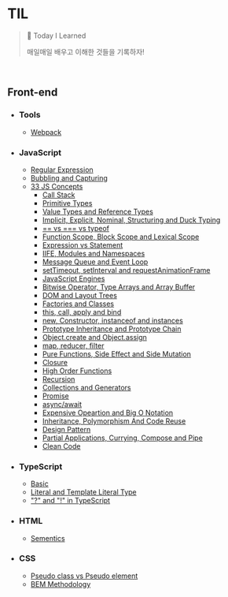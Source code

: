 # TIL

> 📝 Today I Learned
>
> 매일매일 배우고 이해한 것들을 기록하자!

<br>



## Front-end

- ### **Tools**
  
  - [Webpack](https://github.com/SewookHan/TIL/blob/main/Webpack/Webpack.md)



- ### **JavaScript**

  - [Regular Expression](https://github.com/SewookHan/TIL/blob/main/JavaScript/regular-expression.md)
  - [Bubbling and Capturing](https://github.com/SewookHan/TIL/blob/main/JavaScript/bubbling-and-capturing.md)
  - [33 JS Concepts](https://github.com/SewookHan/TIL/blob/main/JavaScript/33-js-concepts) 
    - [Call Stack](https://github.com/SewookHan/TIL/blob/main/JavaScript/33-js-concepts/call-stack.md)
    - [Primitive Types](https://github.com/SewookHan/TIL/blob/main/JavaScript/33-js-concepts/primitive-types.md)
    - [Value Types and Reference Types](https://github.com/SewookHan/TIL/blob/main/JavaScript/33-js-concepts/value-types-and-reference-types.md) 
    - [Implicit, Explicit, Nominal, Structuring and Duck Typing](https://github.com/SewookHan/TIL/blob/main/JavaScript/33-js-concepts/implicit-explicit-nominal-structuring-and-duck-typing.md)
    - [== vs === vs typeof](https://github.com/SewookHan/TIL/blob/main/JavaScript/33-js-concepts/==-vs-===-vs-typeof.md)
    - [Function Scope, Block Scope and Lexical Scope](https://github.com/SewookHan/TIL/blob/main/JavaScript/33-js-concepts/function-block-lexical-scope.md)
    - [Expression vs Statement](https://github.com/SewookHan/TIL/blob/main/JavaScript/33-js-concepts/expression-vs-statement.md)
    - [IIFE, Modules and Namespaces](https://github.com/SewookHan/TIL/blob/main/JavaScript/33-js-concepts/iife-modules-and-namespaces.md)
    - [Message Queue and Event Loop](https://github.com/SewookHan/TIL/blob/main/JavaScript/33-js-concepts/message-queue-and-event-loop.md)
    - [setTimeout, setInterval and requestAnimationFrame](https://github.com/SewookHan/TIL/blob/main/JavaScript/33-js-concepts/settimeout-setinterval-requestanimationframe.md)
    - [JavaScript Engines](https://github.com/SewookHan/TIL/blob/main/JavaScript/33-js-concepts/javascript-engines.md)
    - [Bitwise Operator, Type Arrays and Array Buffer](https://github.com/SewookHan/TIL/blob/main/JavaScript/33-js-concepts/bitwise-operator-type-arrays-and-array-buffer.md)
    - [DOM and Layout Trees](https://github.com/SewookHan/TIL/blob/main/JavaScript/33-js-concepts/dom-and-layout-trees.md)
    - [Factories and Classes](https://github.com/SewookHan/TIL/blob/main/JavaScript/33-js-concepts/factories-and-classes.md)
    - [this, call, apply and bind](https://github.com/SewookHan/TIL/blob/main/JavaScript/33-js-concepts/this-call-apply-and-bind.md)
    - [new, Constructor, instanceof and instances](https://github.com/SewookHan/TIL/blob/main/JavaScript/33-js-concepts/new-constructor-instanceof-and-instance.md)
    - [Prototype Inheritance and Prototype Chain](https://github.com/SewookHan/TIL/blob/main/JavaScript/33-js-concepts/prototype-inheritance-and-prototype-chain.md)
    - [Object.create and Object.assign](https://github.com/SewookHan/TIL/blob/main/JavaScript/33-js-concepts/objectcreate-and-objectassign.md)
    - [map, reducer, filter](https://github.com/SewookHan/TIL/blob/main/JavaScript/33-js-concepts/map-reduce-filter.md)
    - [Pure Functions, Side Effect and Side Mutation](https://github.com/SewookHan/TIL/blob/main/JavaScript/33-js-concepts/pure-functions-side-effects-and-state-mutation.md)
    - [Closure](https://github.com/SewookHan/TIL/blob/main/JavaScript/33-js-concepts/closure.md)
    - [High Order Functions](https://github.com/SewookHan/TIL/blob/main/JavaScript/33-js-concepts/high-order-functions.md)
    - [Recursion](https://github.com/SewookHan/TIL/blob/main/JavaScript/33-js-concepts/recursion.md)
    - [Collections and Generators](https://github.com/SewookHan/TIL/blob/main/JavaScript/33-js-concepts/collections-and-generators.md)
    - [Promise](https://github.com/SewookHan/TIL/blob/main/JavaScript/33-js-concepts/promise.md)
    - [async/await](https://github.com/SewookHan/TIL/blob/main/JavaScript/33-js-concepts/async-and-await.md)
    - [Expensive Opeartion and Big O Notation](https://github.com/SewookHan/TIL/blob/main/JavaScript/33-js-concepts/expensive-operation-and-big-o-notation.md)
    - [Inheritance, Polymorphism And Code Reuse](https://github.com/SewookHan/TIL/blob/main/JavaScript/33-js-concepts/inheritance-polymorphism-and-code-reuse.md)
    - [Design Pattern](https://github.com/SewookHan/TIL/blob/main/JavaScript/33-js-concepts/design-pattern.md)
    - [Partial Applications, Currying, Compose and Pipe](https://github.com/SewookHan/TIL/blob/main/JavaScript/33-js-concepts/partial-applications-currying-compose-and-pipe.md)
    - [Clean Code](https://github.com/SewookHan/TIL/blob/main/JavaScript/33-js-concepts/clean-code.md)



- ### TypeScript

  - [Basic](https://github.com/SewookHan/TIL/blob/main/TypeScript/basic.md)
  - [Literal and Template Literal Type](https://github.com/SewookHan/TIL/blob/main/TypeScript/literal-type-and-template-literal-type.md)
  - ["?" and "!" in TypeScript](https://github.com/SewookHan/TIL/blob/main/TypeScript/question-mark-and-exclamation-mark.md)



- ### HTML

  - [Sementics](https://github.com/SewookHan/TIL/blob/main/HTML/sementics.md)



- ### CSS

  - [Pseudo class vs Pseudo element](https://github.com/SewookHan/TIL/blob/main/CSS/pseudo-classes-vs-pseudo-elements.md)
  - [BEM Methodology](https://github.com/SewookHan/TIL/blob/main/CSS/bem-methodology.md)

<br>